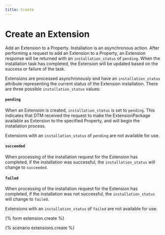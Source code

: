 ```yaml
---
title: Create
---
```


# Create an Extension

Add an Extension to a Property. Installation is an
asynchronous action. After performing a request to add an Extension to a
Property, an Extension response will be returned with an
`installation_status` of `pending`. When the installation task has
completed, the Extension will be updated based on the success or
failure of the task.

Extensions are processed asynchronously and have an `installation_status`
attribute representing the current status of the Extension installation.
There are three possible `installation_status` values:

#### `pending`

When an Extension is created, `installation_status` is set to `pending`.
This indicates that DTM received the request to make the ExtensionPackage
available as Extension to the specified Property, and will begin the
installation process.

Extensions with an `installation_status` of `pending` are not available
for use.

#### `succeeded`

When processing of the installation request for the Extension has completed,
if the installation was successful, the `installation_status` will change
to `succeeded`.

#### `failed`

When processing of the installation request for the Extension has completed,
if the installation was not successful, the `installation_status` will
change to `failed`.

Extensions with an `installation_status` of `failed` are not available
for use.


{% form extension.create %}

{% scenario extensions.create %}
